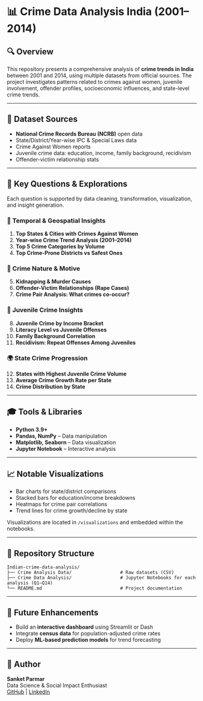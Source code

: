# 📊 Crime Data Analysis India (2001–2014)

## 🔍 Overview
This repository presents a comprehensive analysis of **crime trends in India** between 2001 and 2014, using multiple datasets from official sources. The project investigates patterns related to crimes against women, juvenile involvement, offender profiles, socioeconomic influences, and state-level crime trends.

---

## 📁 Dataset Sources
- **National Crime Records Bureau (NCRB)** open data
- State/District/Year-wise IPC & Special Laws data
- Crime Against Women reports
- Juvenile crime data: education, income, family background, recidivism
- Offender-victim relationship stats

---

## 🧐 Key Questions & Explorations
Each question is supported by data cleaning, transformation, visualization, and insight generation.

### 📅 Temporal & Geospatial Insights
1. **Top States & Cities with Crimes Against Women**
2. **Year-wise Crime Trend Analysis (2001–2014)**
3. **Top 5 Crime Categories by Volume**
4. **Top Crime-Prone Districts vs Safest Ones**

### 🧵 Crime Nature & Motive
5. **Kidnapping & Murder Causes**
6. **Offender-Victim Relationships (Rape Cases)**
7. **Crime Pair Analysis: What crimes co-occur?**

### 🧬 Juvenile Crime Insights
8. **Juvenile Crime by Income Bracket**
9. **Literacy Level vs Juvenile Offenses**
10. **Family Background Correlation**
11. **Recidivism: Repeat Offenses Among Juveniles**

### 🌍 State Crime Progression
12. **States with Highest Juvenile Crime Volume**
13. **Average Crime Growth Rate per State**
14. **Crime Distribution by State**

---

## 🎓 Tools & Libraries
- **Python 3.9+**
- **Pandas, NumPy** – Data manipulation
- **Matplotlib, Seaborn** – Data visualization
- **Jupyter Notebook** – Interactive analysis

---

## 📈 Notable Visualizations
- Bar charts for state/district comparisons
- Stacked bars for education/income breakdowns
- Heatmaps for crime pair correlations
- Trend lines for crime growth/decline by state

Visualizations are located in `/visualizations` and embedded within the notebooks.

---

## 📂 Repository Structure
```
Indian-crime-data-analysis/
├── Crime Analysis Data/                  # Raw datasets (CSV)
├── Crime Data Analysis/                  # Jupyter Notebooks for each analysis (Q1–Q14)
└── README.md                             # Project documentation
```

---

## 🧪 Future Enhancements
- Build an **interactive dashboard** using Streamlit or Dash
- Integrate **census data** for population-adjusted crime rates
- Deploy **ML-based prediction models** for trend forecasting

---

## 👤 Author
**Sanket Parmar**  
Data Science & Social Impact Enthusiast  
[GitHub](https://github.com/Sankettt7) | [LinkedIn](https://www.linkedin.com/in/sanket-p-1407/)

